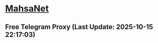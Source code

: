 
# [MahsaNet](https://t.me/mahsa_net)
## Free Telegram Proxy (Last Update: 2025-10-15 22:17:03)

    